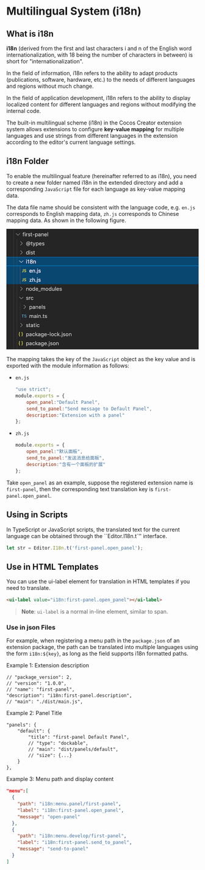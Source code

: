 # Multilingual System (i18n)

## What is i18n

**i18n** (derived from the first and last characters i and n of the English word internationalization, with 18 being the number of characters in between) is short for "internationalization".

In the field of information, i18n refers to the ability to adapt products (publications, software, hardware, etc.) to the needs of different languages and regions without much change.

In the field of application development, i18n refers to the ability to display localized content for different languages and regions without modifying the internal code.

The built-in multilingual scheme (i18n) in the Cocos Creator extension system allows extensions to configure **key-value mapping** for multiple languages and use strings from different languages in the extension according to the editor's current language settings.

## i18n Folder

To enable the multilingual feature (hereinafter referred to as i18n), you need to create a new folder named i18n in the extended directory and add a corresponding `JavaScript` file for each language as key-value mapping data.

The data file name should be consistent with the language code, e.g. `en.js` corresponds to English mapping data, `zh.js` corresponds to Chinese mapping data. As shown in the following figure.

![i18n-folder](./image/i18n-folder.png)

The mapping takes the key of the `JavaScript` object as the key value and is exported with the module information as follows:

- `en.js`

  ```javascript
  "use strict";
  module.exports = {
      open_panel:"Default Panel",
      send_to_panel:"Send message to Default Panel",
      description:"Extension with a panel"
  };
  ```

- `zh.js`

  ```javascript
  module.exports = {
      open_panel:"默认面板",
      send_to_panel:"发送消息给面板",
      description:"含有一个面板的扩展"
  };
  ```

Take `open_panel` as an example, suppose the registered extension name is `first-panel`, then the corresponding text translation key is `first-panel.open_panel`.

## Using in Scripts

In TypeScript or JavaScript scripts, the translated text for the current language can be obtained through the ``Editor.I18n.t`'' interface.

```typescript
let str = Editor.I18n.t('first-panel.open_panel');
```

## Use in HTML Templates

You can use the ui-label element for translation in HTML templates if you need to translate.

```html
<ui-label value="i18n:first-panel.open_panel"></ui-label>
```

> **Note**: `ui-label` is a normal in-line element, similar to span.

### Use in json Files

For example, when registering a menu path in the `package.json` of an extension package, the path can be translated into multiple languages using the form `i18n:${key}`, as long as the field supports i18n formatted paths.

Example 1: Extension description

```json5
// "package_version": 2,
// "version": "1.0.0",
// "name": "first-panel",
"description": "i18n:first-panel.description",
// "main": "./dist/main.js",
```

Example 2: Panel Title

```json5
"panels": {
    "default": {
        "title": "first-panel Default Panel",
        // "type": "dockable",
        // "main": "dist/panels/default",
        // "size": {...}
    }
},
```

Example 3: Menu path and display content

```json
"menu":[
  {
    "path": "i18n:menu.panel/first-panel",
    "label": "i18n:first-panel.open_panel",
    "message": "open-panel"
  },
  {
    "path": "i18n:menu.develop/first-panel",
    "label": "i18n:first-panel.send_to_panel",
    "message": "send-to-panel"
  }
]
```
